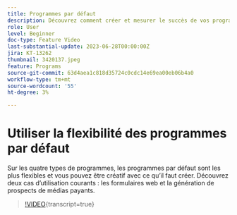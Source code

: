 ```yaml
---
title: Programmes par défaut
description: Découvrez comment créer et mesurer le succès de vos programmes par défaut.
role: User
level: Beginner
doc-type: Feature Video
last-substantial-update: 2023-06-28T00:00:00Z
jira: KT-13262
thumbnail: 3420137.jpeg
feature: Programs
source-git-commit: 63d4aea1c818d35724c0cdc14e69ea00eb06b4a0
workflow-type: tm+mt
source-wordcount: '55'
ht-degree: 3%

---
```



# Utiliser la flexibilité des programmes par défaut


Sur les quatre types de programmes, les programmes par défaut sont les plus flexibles et vous pouvez être créatif avec ce qu’il faut créer.
Découvrez deux cas d’utilisation courants : les formulaires web et la génération de prospects de médias payants.

>[!VIDEO](https://video.tv.adobe.com/v/3420137?learn=on){transcript=true}
